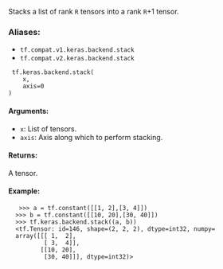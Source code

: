 Stacks a list of rank `R` tensors into a rank `R`+1 tensor.
### Aliases:
- `tf.compat.v1.keras.backend.stack`
- `tf.compat.v2.keras.backend.stack`

```
 tf.keras.backend.stack(
    x,
    axis=0
)
```
#### Arguments:
- `x`: List of tensors.
- `axis`: Axis along which to perform stacking.
#### Returns:
A tensor.
#### Example:

```
   >>> a = tf.constant([[1, 2],[3, 4]])
  >>> b = tf.constant([[10, 20],[30, 40]])
  >>> tf.keras.backend.stack((a, b))
  <tf.Tensor: id=146, shape=(2, 2, 2), dtype=int32, numpy=
  array([[[ 1,  2],
          [ 3,  4]],
         [[10, 20],
          [30, 40]]], dtype=int32)>
```
